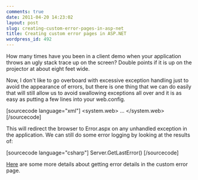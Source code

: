 ```yaml
---
comments: true
date: 2011-04-20 14:23:02
layout: post
slug: creating-custom-error-pages-in-asp-net
title: Creating custom error pages in ASP.NET
wordpress_id: 492
---
```


How many times have you been in a client demo when your application throws an ugly stack trace up on the screen? Double points if it is up on the projector at about eight feet wide.

Now, I don't like to go overboard with excessive exception handling just to avoid the appearance of errors, but there is one thing that we can do easily that will still allow us to avoid swallowing exceptions all over and it is as easy as putting a few lines into your web.config.

[sourcecode language="xml"]
<system.web>
    <customErrors mode="On" defaultRedirect="Error.aspx"/>
    ...
</system.web>
[/sourcecode]

This will redirect the browser to Error.aspx on any unhandled exception in the application. We can still do some error logging by looking at the results of:

[sourcecode language="csharp"]
Server.GetLastError()
[/sourcecode]

[Here](http://www.codeproject.com/KB/aspnet/Error_Page_for_aspnst.aspx) are some more details about getting error details in the custom error page.
